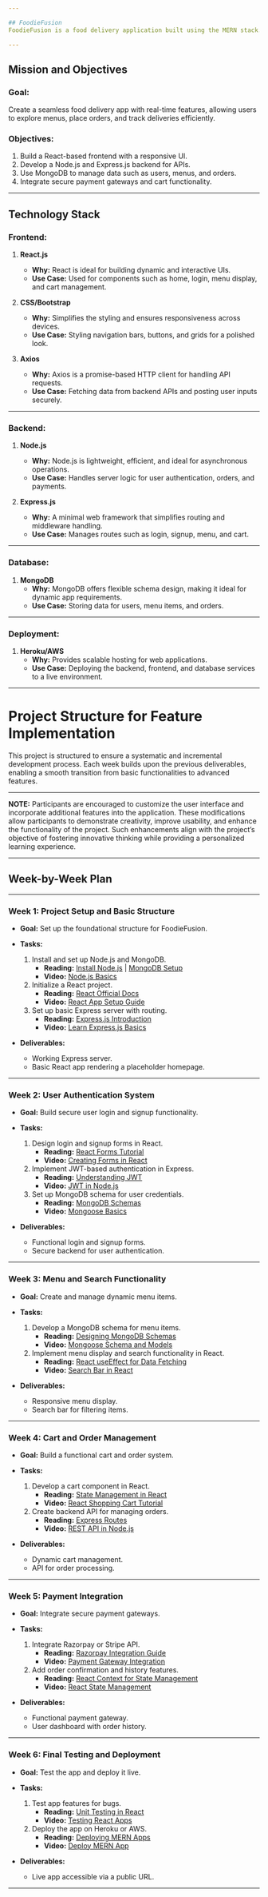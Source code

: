 ```yaml
---

## FoodieFusion
FoodieFusion is a food delivery application built using the MERN stack. The app includes user-friendly features such as secure authentication, dynamic menus, cart functionality, payment integration, and responsive design.

---
```


## **Mission and Objectives**

### **Goal:**
Create a seamless food delivery app with real-time features, allowing users to explore menus, place orders, and track deliveries efficiently.

### **Objectives:**
1. Build a React-based frontend with a responsive UI.
2. Develop a Node.js and Express.js backend for APIs.
3. Use MongoDB to manage data such as users, menus, and orders.
4. Integrate secure payment gateways and cart functionality.

---

## **Technology Stack**

### **Frontend:**
1. **React.js**
   - **Why:** React is ideal for building dynamic and interactive UIs.
   - **Use Case:** Used for components such as home, login, menu display, and cart management.

2. **CSS/Bootstrap**
   - **Why:** Simplifies the styling and ensures responsiveness across devices.
   - **Use Case:** Styling navigation bars, buttons, and grids for a polished look.

3. **Axios**
   - **Why:** Axios is a promise-based HTTP client for handling API requests.
   - **Use Case:** Fetching data from backend APIs and posting user inputs securely.

---

### **Backend:**
1. **Node.js**
   - **Why:** Node.js is lightweight, efficient, and ideal for asynchronous operations.
   - **Use Case:** Handles server logic for user authentication, orders, and payments.

2. **Express.js**
   - **Why:** A minimal web framework that simplifies routing and middleware handling.
   - **Use Case:** Manages routes such as login, signup, menu, and cart.

---

### **Database:**
1. **MongoDB**
   - **Why:** MongoDB offers flexible schema design, making it ideal for dynamic app requirements.
   - **Use Case:** Storing data for users, menu items, and orders.

---

### **Deployment:**
1. **Heroku/AWS**
   - **Why:** Provides scalable hosting for web applications.
   - **Use Case:** Deploying the backend, frontend, and database services to a live environment.

---

# Project Structure for Feature Implementation
This project is structured to ensure a systematic and incremental development process. Each week builds upon the previous deliverables, enabling a smooth transition from basic functionalities to advanced features.

---

**NOTE:**
Participants are encouraged to customize the user interface and incorporate additional features into the application. These modifications allow participants to demonstrate creativity, improve usability, and enhance the functionality of the project. Such enhancements align with the project’s objective of fostering innovative thinking while providing a personalized learning experience.

---

## **Week-by-Week Plan**

---

### **Week 1: Project Setup and Basic Structure**
- **Goal:** Set up the foundational structure for FoodieFusion.
- **Tasks:**
  1. Install and set up Node.js and MongoDB.
     - **Reading:** [Install Node.js](https://nodejs.org/en/download/) | [MongoDB Setup](https://docs.mongodb.com/manual/installation/)
     - **Video:** [Node.js Basics](https://www.youtube.com/watch?v=fBNz5xF-Kx4)  
  2. Initialize a React project.
     - **Reading:** [React Official Docs](https://react.dev/learn)  
     - **Video:** [React App Setup Guide](https://www.youtube.com/watch?v=nTeuhbP7wdE)
  3. Set up basic Express server with routing.
     - **Reading:** [Express.js Introduction](https://expressjs.com/en/starter/installing.html)
     - **Video:** [Learn Express.js Basics](https://www.youtube.com/watch?v=L72fhGm1tfE)

- **Deliverables:**  
  - Working Express server.  
  - Basic React app rendering a placeholder homepage.

---

### **Week 2: User Authentication System**
- **Goal:** Build secure user login and signup functionality.
- **Tasks:**
  1. Design login and signup forms in React.
     - **Reading:** [React Forms Tutorial](https://react.dev/reference/react/forms)
     - **Video:** [Creating Forms in React](https://www.youtube.com/results?search_query=creating+forms+in+react+js)  
  2. Implement JWT-based authentication in Express.
     - **Reading:** [Understanding JWT]([https://jwt.io/introduction/](https://jwt.io/introduction/))  
     - **Video:** [JWT in Node.js](https://www.youtube.com/watch?v=mbsmsi7l3r4)  
  3. Set up MongoDB schema for user credentials.
     - **Reading:** [MongoDB Schemas](https://mongoosejs.com/docs/guide.html)  
     - **Video:** [Mongoose Basics](https://www.youtube.com/watch?v=WDrU305J1yw)  

- **Deliverables:**  
  - Functional login and signup forms.  
  - Secure backend for user authentication.

---

### **Week 3: Menu and Search Functionality**
- **Goal:** Create and manage dynamic menu items.
- **Tasks:**
  1. Develop a MongoDB schema for menu items.
     - **Reading:** [Designing MongoDB Schemas](https://www.mongodb.com/docs/manual/data-modeling/)  
     - **Video:** [Mongoose Schema and Models](https://www.youtube.com/watch?v=DZBGEVgL2eE&t=30s)  
  2. Implement menu display and search functionality in React.
     - **Reading:** [React useEffect for Data Fetching](https://react.dev/reference/react/useEffect)  
     - **Video:** [Search Bar in React](https://www.youtube.com/watch?v=sWVgMcz8Q44)  

- **Deliverables:**  
  - Responsive menu display.  
  - Search bar for filtering items.

---

### **Week 4: Cart and Order Management**
- **Goal:** Build a functional cart and order system.
- **Tasks:**
  1. Develop a cart component in React.
     - **Reading:** [State Management in React](https://react.dev/reference/react/useState)  
     - **Video:** [React Shopping Cart Tutorial](https://www.youtube.com/watch?v=HptuMAUaNGk)  
  2. Create backend API for managing orders.
     - **Reading:** [Express Routes](https://expressjs.com/en/guide/routing.html)  
     - **Video:** [REST API in Node.js](https://www.youtube.com/watch?v=fgTGADljAeg)  

- **Deliverables:**  
  - Dynamic cart management.  
  - API for order processing.

---

### **Week 5: Payment Integration**
- **Goal:** Integrate secure payment gateways.
- **Tasks:**
  1. Integrate Razorpay or Stripe API.
     - **Reading:** [Razorpay Integration Guide](https://razorpay.com/docs/)  
     - **Video:** [Payment Gateway Integration](https://www.youtube.com/watch?v=F1G8PiBh9Xw)  
  2. Add order confirmation and history features.
     - **Reading:** [React Context for State Management](https://react.dev/reference/react/Context)  
     - **Video:** [React State Management](https://www.youtube.com/watch?v=35lXWvCuM8o)  

- **Deliverables:**  
  - Functional payment gateway.  
  - User dashboard with order history.

---

### **Week 6: Final Testing and Deployment**
- **Goal:** Test the app and deploy it live.
- **Tasks:**
  1. Test app features for bugs.
     - **Reading:** [Unit Testing in React](https://jestjs.io/)  
     - **Video:** [Testing React Apps](https://www.youtube.com/watch?v=8Xwq35cPwYg&t=137s)  
  2. Deploy the app on Heroku or AWS.
     - **Reading:** [Deploying MERN Apps](https://www.mongodb.com/mern-stack)  
     - **Video:** [Deploy MERN App](https://www.youtube.com/watch?v=cVEOhgPziO8)  

- **Deliverables:**  
  - Live app accessible via a public URL.  

--- 

